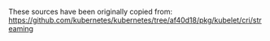 These sources have been originally copied from:
https://github.com/kubernetes/kubernetes/tree/af40d18/pkg/kubelet/cri/streaming

